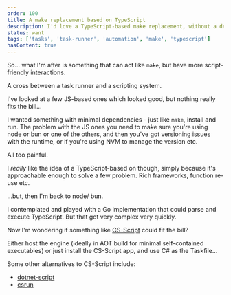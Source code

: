 ```yaml
---
order: 100
title: A make replacement based on TypeScript
description: I'd love a TypeScript-based make replacement, without a dependency on node/ bun etc.
status: want
tags: ['tasks', 'task-runner', 'automation', 'make', 'typescript']
hasContent: true
---
```


So... what I'm after is something that can act like `make`, but have more script-friendly interactions.

A cross between a task runner and a scripting system.

I've looked at a few JS-based ones which looked good, but nothing really fits the bill...

I wanted something with minimal dependencies - just like `make`, install and run. The problem with the JS ones you need to make sure you're using node or bun or one of the others, and then you've got versioning issues with the runtime, or if you're using NVM to manage the version etc.

All too painful.

I _really_ like the idea of a TypeScript-based on though, simply because it's approachable enough to solve a few problem. Rich frameworks, function re-use etc.

...but, then I'm back to node/ bun.

I contemplated and played with a Go implementation that could parse and execute TypeScript. But that got very complex very quickly.

Now I'm wondering if something like [CS-Script](https://www.cs-script.net/) could fit the bill?

Either host the engine (ideally in AOT build for minimal self-contained executables) or just install the CS-Script app, and use C# as the Taskfile...

Some other alternatives to CS-Script include:

- [dotnet-script](https://github.com/dotnet-script/dotnet-script)
- [csrun](https://github.com/DamianEdwards/csrun/)
